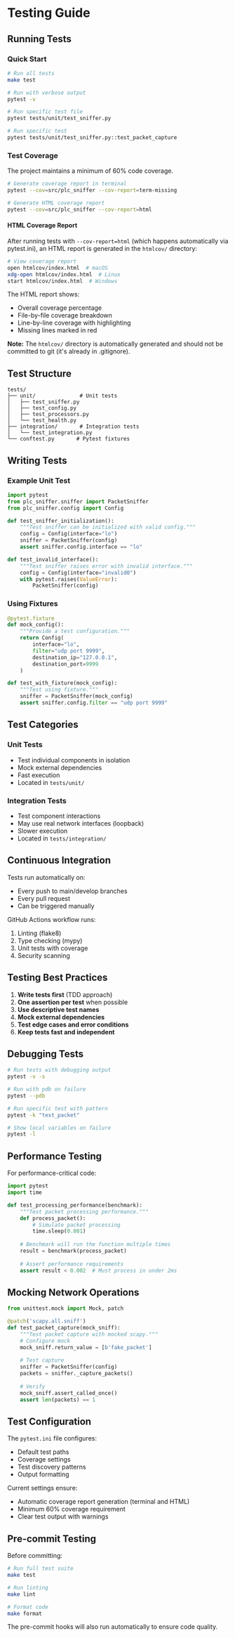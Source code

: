 # Testing Guide

## Running Tests

### Quick Start

```bash
# Run all tests
make test

# Run with verbose output
pytest -v

# Run specific test file
pytest tests/unit/test_sniffer.py

# Run specific test
pytest tests/unit/test_sniffer.py::test_packet_capture
```

### Test Coverage

The project maintains a minimum of 60% code coverage.

```bash
# Generate coverage report in terminal
pytest --cov=src/plc_sniffer --cov-report=term-missing

# Generate HTML coverage report
pytest --cov=src/plc_sniffer --cov-report=html
```

#### HTML Coverage Report

After running tests with `--cov-report=html` (which happens automatically via pytest.ini), an HTML report is generated in the `htmlcov/` directory:

```bash
# View coverage report
open htmlcov/index.html  # macOS
xdg-open htmlcov/index.html  # Linux
start htmlcov/index.html  # Windows
```

The HTML report shows:
- Overall coverage percentage
- File-by-file coverage breakdown
- Line-by-line coverage with highlighting
- Missing lines marked in red

**Note:** The `htmlcov/` directory is automatically generated and should not be committed to git (it's already in .gitignore).

## Test Structure

```
tests/
├── unit/              # Unit tests
│   ├── test_sniffer.py
│   ├── test_config.py
│   ├── test_processors.py
│   └── test_health.py
├── integration/       # Integration tests
│   └── test_integration.py
└── conftest.py       # Pytest fixtures
```

## Writing Tests

### Example Unit Test

```python
import pytest
from plc_sniffer.sniffer import PacketSniffer
from plc_sniffer.config import Config

def test_sniffer_initialization():
    """Test sniffer can be initialized with valid config."""
    config = Config(interface="lo")
    sniffer = PacketSniffer(config)
    assert sniffer.config.interface == "lo"

def test_invalid_interface():
    """Test sniffer raises error with invalid interface."""
    config = Config(interface="invalid0")
    with pytest.raises(ValueError):
        PacketSniffer(config)
```

### Using Fixtures

```python
@pytest.fixture
def mock_config():
    """Provide a test configuration."""
    return Config(
        interface="lo",
        filter="udp port 9999",
        destination_ip="127.0.0.1",
        destination_port=9999
    )

def test_with_fixture(mock_config):
    """Test using fixture."""
    sniffer = PacketSniffer(mock_config)
    assert sniffer.config.filter == "udp port 9999"
```

## Test Categories

### Unit Tests
- Test individual components in isolation
- Mock external dependencies
- Fast execution
- Located in `tests/unit/`

### Integration Tests
- Test component interactions
- May use real network interfaces (loopback)
- Slower execution
- Located in `tests/integration/`

## Continuous Integration

Tests run automatically on:
- Every push to main/develop branches
- Every pull request
- Can be triggered manually

GitHub Actions workflow runs:
1. Linting (flake8)
2. Type checking (mypy)
3. Unit tests with coverage
4. Security scanning

## Testing Best Practices

1. **Write tests first** (TDD approach)
2. **One assertion per test** when possible
3. **Use descriptive test names**
4. **Mock external dependencies**
5. **Test edge cases and error conditions**
6. **Keep tests fast and independent**

## Debugging Tests

```bash
# Run tests with debugging output
pytest -v -s

# Run with pdb on failure
pytest --pdb

# Run specific test with pattern
pytest -k "test_packet"

# Show local variables on failure
pytest -l
```

## Performance Testing

For performance-critical code:

```python
import pytest
import time

def test_processing_performance(benchmark):
    """Test packet processing performance."""
    def process_packet():
        # Simulate packet processing
        time.sleep(0.001)
    
    # Benchmark will run the function multiple times
    result = benchmark(process_packet)
    
    # Assert performance requirements
    assert result < 0.002  # Must process in under 2ms
```

## Mocking Network Operations

```python
from unittest.mock import Mock, patch

@patch('scapy.all.sniff')
def test_packet_capture(mock_sniff):
    """Test packet capture with mocked scapy."""
    # Configure mock
    mock_sniff.return_value = [b'fake_packet']
    
    # Test capture
    sniffer = PacketSniffer(config)
    packets = sniffer._capture_packets()
    
    # Verify
    mock_sniff.assert_called_once()
    assert len(packets) == 1
```

## Test Configuration

The `pytest.ini` file configures:
- Default test paths
- Coverage settings
- Test discovery patterns
- Output formatting

Current settings ensure:
- Automatic coverage report generation (terminal and HTML)
- Minimum 60% coverage requirement
- Clear test output with warnings

## Pre-commit Testing

Before committing:

```bash
# Run full test suite
make test

# Run linting
make lint

# Format code
make format
```

The pre-commit hooks will also run automatically to ensure code quality.